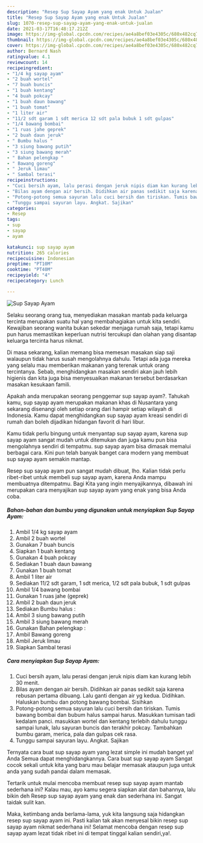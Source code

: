 ```yaml
---
description: "Resep Sup Sayap Ayam yang enak Untuk Jualan"
title: "Resep Sup Sayap Ayam yang enak Untuk Jualan"
slug: 1070-resep-sup-sayap-ayam-yang-enak-untuk-jualan
date: 2021-03-17T16:48:17.212Z
image: https://img-global.cpcdn.com/recipes/ae4a8bef03e4305c/680x482cq70/sup-sayap-ayam-foto-resep-utama.jpg
thumbnail: https://img-global.cpcdn.com/recipes/ae4a8bef03e4305c/680x482cq70/sup-sayap-ayam-foto-resep-utama.jpg
cover: https://img-global.cpcdn.com/recipes/ae4a8bef03e4305c/680x482cq70/sup-sayap-ayam-foto-resep-utama.jpg
author: Bernard Nash
ratingvalue: 4.1
reviewcount: 14
recipeingredient:
- "1/4 kg sayap ayam"
- "2 buah wortel"
- "7 buah buncis"
- "1 buah kentang"
- "4 buah pokcay"
- "1 buah daun bawang"
- "1 buah tomat"
- "1 liter air"
- "11/2 sdt garam 1 sdt merica 12 sdt pala bubuk 1 sdt gulpas"
- "1/4 bawang bombai"
- "1 ruas jahe geprek"
- "2 buah daun jeruk"
- " Bumbu halus "
- "3 siung bawang putih"
- "3 siung bawang merah"
- " Bahan pelengkap "
- " Bawang goreng"
- " Jeruk limau"
- " Sambal terasi"
recipeinstructions:
- "Cuci bersih ayam, lalu perasi dengan jeruk nipis diam kan kurang lebih 30 menit."
- "Bilas ayam dengan air bersih. Didihkan air panas sedikit saja karena rebusan pertama dibuang. Lalu ganti dengan air yg kedua. Didihkan. Haluskan bumbu dan potong bawang bombai. Sisihkan"
- "Potong-potong semua sayuran lalu cuci bersih dan tiriskan. Tumis bawang bombai dan bubum halus sampai harus. Masukkan tumisan tadi kedalam panci. masukkan wortel dan kentang terlebih dahulu tunggu sampai lunak, lalu sayuran buncis dan terakhir pokcay. Tambahkan bumbu garam, merica, pala dan gulpas cek rasa."
- "Tunggu sampai sayuran layu. Angkat. Sajikan"
categories:
- Resep
tags:
- sup
- sayap
- ayam

katakunci: sup sayap ayam 
nutrition: 265 calories
recipecuisine: Indonesian
preptime: "PT10M"
cooktime: "PT40M"
recipeyield: "4"
recipecategory: Lunch

---
```



![Sup Sayap Ayam](https://img-global.cpcdn.com/recipes/ae4a8bef03e4305c/680x482cq70/sup-sayap-ayam-foto-resep-utama.jpg)

Selaku seorang orang tua, menyediakan masakan mantab pada keluarga tercinta merupakan suatu hal yang membahagiakan untuk kita sendiri. Kewajiban seorang  wanita bukan sekedar menjaga rumah saja, tetapi kamu pun harus memastikan keperluan nutrisi tercukupi dan olahan yang disantap keluarga tercinta harus nikmat.

Di masa  sekarang, kalian memang bisa memesan masakan siap saji walaupun tidak harus susah mengolahnya dahulu. Tetapi ada juga mereka yang selalu mau memberikan makanan yang terenak untuk orang tercintanya. Sebab, menghidangkan masakan sendiri akan jauh lebih higienis dan kita juga bisa menyesuaikan makanan tersebut berdasarkan masakan kesukaan famili. 



Apakah anda merupakan seorang penggemar sup sayap ayam?. Tahukah kamu, sup sayap ayam merupakan makanan khas di Nusantara yang sekarang disenangi oleh setiap orang dari hampir setiap wilayah di Indonesia. Kamu dapat menghidangkan sup sayap ayam kreasi sendiri di rumah dan boleh dijadikan hidangan favorit di hari libur.

Kamu tidak perlu bingung untuk menyantap sup sayap ayam, karena sup sayap ayam sangat mudah untuk ditemukan dan juga kamu pun bisa mengolahnya sendiri di tempatmu. sup sayap ayam bisa dimasak memalui berbagai cara. Kini pun telah banyak banget cara modern yang membuat sup sayap ayam semakin mantap.

Resep sup sayap ayam pun sangat mudah dibuat, lho. Kalian tidak perlu ribet-ribet untuk membeli sup sayap ayam, karena Anda mampu membuatnya ditempatmu. Bagi Kita yang ingin menyajikannya, dibawah ini merupakan cara menyajikan sup sayap ayam yang enak yang bisa Anda coba.

<!--inarticleads1-->

##### Bahan-bahan dan bumbu yang digunakan untuk menyiapkan Sup Sayap Ayam:

1. Ambil 1/4 kg sayap ayam
1. Ambil 2 buah wortel
1. Gunakan 7 buah buncis
1. Siapkan 1 buah kentang
1. Gunakan 4 buah pokcay
1. Sediakan 1 buah daun bawang
1. Gunakan 1 buah tomat
1. Ambil 1 liter air
1. Sediakan 11/2 sdt garam, 1 sdt merica, 1/2 sdt pala bubuk, 1 sdt gulpas
1. Ambil 1/4 bawang bombai
1. Gunakan 1 ruas jahe (geprek)
1. Ambil 2 buah daun jeruk
1. Sediakan  Bumbu halus :
1. Ambil 3 siung bawang putih
1. Ambil 3 siung bawang merah
1. Gunakan  Bahan pelengkap :
1. Ambil  Bawang goreng
1. Ambil  Jeruk limau
1. Siapkan  Sambal terasi




<!--inarticleads2-->

##### Cara menyiapkan Sup Sayap Ayam:

1. Cuci bersih ayam, lalu perasi dengan jeruk nipis diam kan kurang lebih 30 menit.
1. Bilas ayam dengan air bersih. Didihkan air panas sedikit saja karena rebusan pertama dibuang. Lalu ganti dengan air yg kedua. Didihkan. Haluskan bumbu dan potong bawang bombai. Sisihkan
1. Potong-potong semua sayuran lalu cuci bersih dan tiriskan. Tumis bawang bombai dan bubum halus sampai harus. Masukkan tumisan tadi kedalam panci. masukkan wortel dan kentang terlebih dahulu tunggu sampai lunak, lalu sayuran buncis dan terakhir pokcay. Tambahkan bumbu garam, merica, pala dan gulpas cek rasa.
1. Tunggu sampai sayuran layu. Angkat. Sajikan




Ternyata cara buat sup sayap ayam yang lezat simple ini mudah banget ya! Anda Semua dapat menghidangkannya. Cara buat sup sayap ayam Sangat cocok sekali untuk kita yang baru mau belajar memasak ataupun juga untuk anda yang sudah pandai dalam memasak.

Tertarik untuk mulai mencoba membuat resep sup sayap ayam mantab sederhana ini? Kalau mau, ayo kamu segera siapkan alat dan bahannya, lalu bikin deh Resep sup sayap ayam yang enak dan sederhana ini. Sangat taidak sulit kan. 

Maka, ketimbang anda berlama-lama, yuk kita langsung saja hidangkan resep sup sayap ayam ini. Pasti kalian tak akan menyesal bikin resep sup sayap ayam nikmat sederhana ini! Selamat mencoba dengan resep sup sayap ayam lezat tidak ribet ini di tempat tinggal kalian sendiri,ya!.

